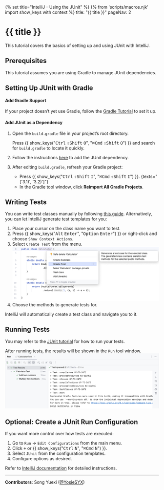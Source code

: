 {% set title="IntelliJ - Using the JUnit" %}
{% from 'scripts/macros.njk' import show_keys with context %}
<frontmatter>
  title: "{{ title }}"
  pageNav: 2
</frontmatter>

<include src="../common/common-fragments.md#wip-warning" />

# {{ title }}

This tutorial covers the basics of setting up and using JUnit with IntelliJ.

<!-- ======================================================== -->

## Prerequisites


<include src="junit.md#junit-use-gradle" />

This tutorial assumes you are using Gradle to manage JUnit dependencies.

<!-- ======================================================== -->

## Setting Up JUnit with Gradle

#### Add Gradle Support

If your project doesn’t yet use Gradle, follow the [Gradle Tutorial](https://se-education.org/guides/tutorials/gradle.html) to set it up.

#### Add JUnit as a Dependency

1. Open the `build.gradle` file in your project’s root directory.
   <box type="tip" seamless>

   Press {{ show_keys("<kbd>Ctrl</kbd> <kbd>⇧Shift</kbd> <kbd>O</kbd>", "<kbd>⌘Cmd</kbd> <kbd>⇧Shift</kbd> <kbd>O</kbd>") }} and search for `build.gradle` to locate it quickly.
   </box>
1. Follow the instructions [here](https://se-education.org/guides/tutorials/junit.html#configuring-gradle-for-junit) to add the JUnit dependency.
1. After editing `build.gradle`, refresh your Gradle project:
   * Press {{ show_keys("<kbd>Ctrl</kbd> <kbd>⇧Shift</kbd> <kbd>I</kbd>", "<kbd>⌘Cmd</kbd> <kbd>⇧Shift</kbd> <kbd>I</kbd>") }}. {texts="['3.1)', '3.2)']"}
   * In the Gradle tool window, click **Reimport All Gradle Projects**.

<!-- ======================================================== -->

## Writing Tests

You can write test classes manually by following [this guide](https://se-education.org/guides/tutorials/vscJUnitTesting.html#conventions-to-follow). Alternatively, you can let IntelliJ generate test templates for you:

1. Place your cursor on the class name you want to test.
1. Press {{ show_keys("<kbd>Alt</kbd> <kbd>Enter</kbd>", "<kbd>Option</kbd> <kbd>Enter</kbd>") }} or right-click and choose `Show Context Actions`.
1. Select `Create Test` from the menu.
   ![Create Test option in menu](./images/intellij/create-test.png)
1. Choose the methods to generate tests for.<br>
   <pic src="./images/intellij/test-menu.png" width="450" />

IntelliJ will automatically create a test class and navigate you to it.

<!-- ======================================================== -->

## Running Tests

You may refer to the [JUnit tutorial](https://se-education.org/guides/tutorials/junit.html#running-tests) for how to run your tests.

After running tests, the results will be shown in the `Run` tool window.<br>
![Run Tool menu](./images/intellij/run-menu.png)


<!-- ======================================================== -->

<include src="junit.md#useful-test-cases" />

<!-- ======================================================== -->

## Optional: Create a JUnit Run Configuration

If you want more control over how tests are executed:

1. Go to `Run` → `Edit Configurations` from the main menu.
1. Click <kbd>+</kbd> or {{ show_keys("<kbd>Ctrl</kbd> <kbd>N</kbd>", "<kbd>⌘Cmd</kbd> <kbd>N</kbd>") }}.
1. Select `JUnit` from the configuration templates.
1. Configure options as desired.

Refer to [IntelliJ documentation](https://www.jetbrains.com/help/idea/creating-and-running-your-first-java-application.html#run-configurations) for detailed instructions.

<!-- ======================================================== -->

---

**Contributors**: Song Yuexi ([@YosieSYX](https://github.com/YosieSYX))
